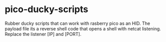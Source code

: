 # pico-ducky-scripts
Rubber ducky scripts that can work with rasberry pico as an HID.
The payload file its a reverse shell code that opens a shell with netcat listening.
Replace the listener [IP] and [PORT]. 
